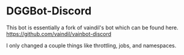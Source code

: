 # DGGBot-Discord
This bot is essentially a fork of vaindil's bot which can be found here. https://github.com/vaindil/vainbot-discord

I only changed a couple things like throttling, jobs, and namespaces.

